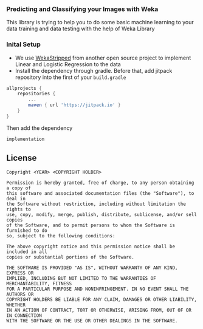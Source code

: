 ### Predicting and Classifying your Images with Weka

This library is trying to help you to do some basic machine learning to your data training and data testing with the help of Weka Library

### Inital Setup

* We use [WekaStripped](https://github.com/rjmarsan/Weka-for-Android) from another open source project to implement Linear and Logistic Regression to the data
* Install the dependency through gradle. Before that, add jitpack repository into the first of your `build.gradle`
```groovy
allprojects {
    repositories {
	    ...
	    maven { url 'https://jitpack.io' }
	}
}
```
Then add the dependency
```groovy
implementation 
```

License
--------

    Copyright <YEAR> <COPYRIGHT HOLDER>
    
    Permission is hereby granted, free of charge, to any person obtaining a copy of 
    this software and associated documentation files (the "Software"), to deal in 
    the Software without restriction, including without limitation the rights to 
    use, copy, modify, merge, publish, distribute, sublicense, and/or sell copies 
    of the Software, and to permit persons to whom the Software is furnished to do 
    so, subject to the following conditions:
    
    The above copyright notice and this permission notice shall be included in all 
    copies or substantial portions of the Software.
    
    THE SOFTWARE IS PROVIDED "AS IS", WITHOUT WARRANTY OF ANY KIND, EXPRESS OR 
    IMPLIED, INCLUDING BUT NOT LIMITED TO THE WARRANTIES OF MERCHANTABILITY, FITNESS 
    FOR A PARTICULAR PURPOSE AND NONINFRINGEMENT. IN NO EVENT SHALL THE AUTHORS OR 
    COPYRIGHT HOLDERS BE LIABLE FOR ANY CLAIM, DAMAGES OR OTHER LIABILITY, WHETHER 
    IN AN ACTION OF CONTRACT, TORT OR OTHERWISE, ARISING FROM, OUT OF OR IN CONNECTION 
    WITH THE SOFTWARE OR THE USE OR OTHER DEALINGS IN THE SOFTWARE.
